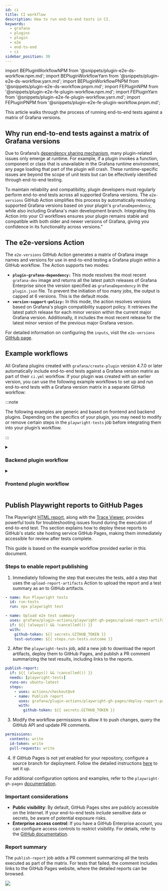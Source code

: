 ```yaml
---
id: ci
title: CI workflow
description: How to run end-to-end tests in CI.
keywords:
  - grafana
  - plugins
  - plugin
  - e2e
  - end-to-end
  - ci
sidebar_position: 30
---
```


import BEPluginWorkflowNPM from '@snippets/plugin-e2e-ds-workflow.npm.md';
import BEPluginWorkflowYarn from '@snippets/plugin-e2e-ds-workflow.yarn.md';
import BEPluginWorkflowPNPM from '@snippets/plugin-e2e-ds-workflow.pnpm.md';
import FEPluginNPM from '@snippets/plugin-e2e-fe-plugin-workflow.npm.md';
import FEPluginYarn from '@snippets/plugin-e2e-fe-plugin-workflow.yarn.md';
import FEPluginPNPM from '@snippets/plugin-e2e-fe-plugin-workflow.pnpm.md';

This article walks through the process of running end-to-end tests against a matrix of Grafana versions.

## Why run end-to-end tests against a matrix of Grafana versions

Due to Grafana’s [dependency sharing mechanism](../key-concepts/manage-npm-dependencies.md), many plugin-related issues only emerge at runtime. For example, if a plugin invokes a function, component or class that is unavailable in the Grafana runtime environment, any page loading that part of the plugin will crash. These runtime-specific issues are beyond the scope of unit tests but can be effectively identified through end-to-end testing.

To maintain reliability and compatibility, plugin developers must regularly perform end-to-end tests across all supported Grafana versions. The `e2e-versions` GitHub Action simplifies this process by automatically resolving supported Grafana versions based on your plugin's `grafanaDependency`, while also including Grafana's main development branch. Integrating this Action into your CI workflows ensures your plugin remains stable and compatible with both older and newer versions of Grafana, giving you confidence in its functionality across versions."

## The e2e-versions Action

The `e2e-versions` GitHub Action generates a matrix of Grafana image names and versions for use in end-to-end testing a Grafana plugin within a GitHub workflow. The Action supports two modes:

- **`plugin-grafana-dependency:`** This mode resolves the most recent `grafana-dev` image and returns all the latest patch releases of Grafana Enterprise since the version specified as `grafanaDependency` in the `plugin.json` file. To prevent the initiation of too many jobs, the output is capped at 6 versions. This is the default mode.
- **`version-support-policy:`** In this mode, the action resolves versions based on Grafana's plugin compatibility support policy. It retrieves the latest patch release for each minor version within the current major Grafana version. Additionally, it includes the most recent release for the latest minor version of the previous major Grafana version.

For detailed information on configuring the `inputs`, visit the `e2e-versions` [GitHub page](https://github.com/grafana/plugin-actions/tree/main/e2e-version).

## Example workflows

All Grafana plugins created with `grafana/create-plugin` version 4.7.0 or later automatically include end-to-end tests against a Grafana version matrix as part of their `ci.yml` workflow. If your plugin was created with an earlier version, you can use the following example workflows to set up and run end-to-end tests with a Grafana version matrix in a separate GitHub workflow:

:::note

The following examples are generic and based on frontend and backend plugins. Depending on the specifics of your plugin, you may need to modify or remove certain steps in the `playwright-tests` job before integrating them into your plugin’s workflow.

:::

<details>
  <summary> <h3>Backend plugin workflow</h3> </summary>
  <CodeSnippets
snippets={[
{ component: BEPluginWorkflowNPM, label: 'npm' },
{ component: BEPluginWorkflowYarn, label: 'yarn' },
{ component: BEPluginWorkflowPNPM, label: 'pnpm' }
]}
groupId="package-manager"
queryString="current-package-manager"
/>
</details>

<details>
  <summary> <h3>Frontend plugin workflow</h3> </summary>
  <CodeSnippets
snippets={[
{ component: FEPluginNPM, label: 'npm' },
{ component: FEPluginYarn, label: 'yarn' },
{ component: FEPluginPNPM, label: 'pnpm' }
]}
groupId="package-manager"
queryString="current-package-manager"
/>
</details>

## Publish Playwright reports to GitHub Pages

The Playwright [HTML report](https://playwright.dev/docs/test-reporters#html-reporter), along with the [Trace Viewer](https://playwright.dev/docs/trace-viewer), provides powerful tools for troubleshooting issues found during the execution of end-to-end test. Ths section explains how to deploy these reports to GitHub's static site hosting service GitHub Pages, making them immediately accessible for review after tests complete.

This guide is based on the example workflow provided earlier in this document.

### Steps to enable report publishing

1. Immediately following the step that executes the tests, add a step that uses the `upload-report-artifacts` Action to upload the report and a test summary as an to GitHub artifacts.

```yml
- name: Run Playwright tests
  id: run-tests
  run: npx playwright test

- name: Upload e2e test summary
  uses: grafana/plugin-actions/playwright-gh-pages/upload-report-artifacts@main
  if: ${{ (always() && !cancelled()) }}
  with:
    github-token: ${{ secrets.GITHUB_TOKEN }}
    test-outcome: ${{ steps.run-tests.outcome }}
```

2. After the `playwright-tests` job, add a new job to download the report artifacts, deploy them to GitHub Pages, and publish a PR comment summarizing the test results, including links to the reports.

```yml
publish-report:
  if: ${{ (always() && !cancelled()) }}
  needs: [playwright-tests]
  runs-on: ubuntu-latest
  steps:
    - uses: actions/checkout@v4
    - name: Publish report
      uses: grafana/plugin-actions/playwright-gh-pages/deploy-report-pages@main
      with:
        github-token: ${{ secrets.GITHUB_TOKEN }}
```

3. Modify the workflow permissions to allow it to push changes, query the GitHub API and update PR comments.

```yml
permissions:
  contents: write
  id-token: write
  pull-requests: write
```

4. If GitHub Pages is not yet enabled for your repository, configure a source branch for deployment. Follow the detailed instructions [here](https://github.com/grafana/plugin-actions/tree/main/playwright-gh-pages#github-pages-branch-configuration) to set it up.

For additional configuration options and examples, refer to the `playwright-gh-pages` [documentation](https://github.com/grafana/plugin-actions/blob/main/playwright-gh-pages/README.md).

### Important considerations

- **Public visibility**: By default, GitHub Pages sites are publicly accessible on the Internet. If your end-to-end tests include sensitive data or secrets, be aware of potential exposure risks.
- **Enterprise access control**: If you have a GitHub Enterprise account, you can configure access controls to restrict visibility. For details, refer to the [GitHub documentation](https://docs.github.com/en/enterprise-cloud@latest/pages/getting-started-with-github-pages/changing-the-visibility-of-your-github-pages-site).

### Report summary

The `publish-report` job adds a PR comment summarizing all the tests executed as part of the matrix. For tests that failed, the comment includes links to the GitHub Pages website, where the detailed reports can be browsed.

![](/img/e2e-report-summary.png)

```

```
